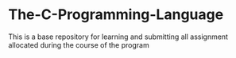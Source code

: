 # The-C-Programming-Language
This is a base repository for learning and submitting all assignment allocated during the course of the program
